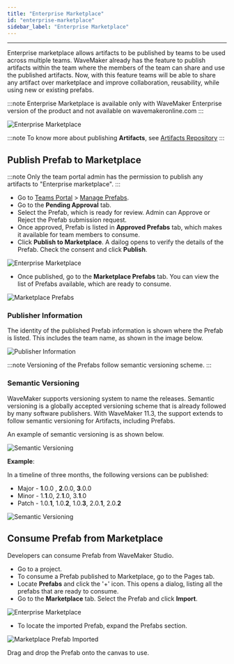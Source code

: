```yaml
---
title: "Enterprise Marketplace"
id: "enterprise-marketplace"
sidebar_label: "Enterprise Marketplace"
---
```

---


Enterprise marketplace allows artifacts to be published by teams to be used across multiple teams. WaveMaker already has the feature to publish artifacts within the team where the members of the team can share and use the published artifacts. Now, with this feature teams will be able to share any artifact over marketplace and improve collaboration, reusability, while using new or existing prefabs.

:::note
Enterprise Marketplace is available only with WaveMaker Enterprise version of the product and not available on wavemakeronline.com
:::

![Enterprise Marketplace](/learn/assets/wm_enterprisemarketplace.png)

:::note
To know more about publishing **Artifacts**, see [Artifacts Repository](/learn/teams/import-vcs-project)
:::

## Publish Prefab to Marketplace

:::note
Only the team portal admin has the permission to publish any artifacts to "Enterprise marketplace".
:::

- Go to [Teams Portal](/learn/teams/overview) > [Manage Prefabs](/learn/teams/manage-prefabs).
- Go to the **Pending Approval** tab.
- Select the Prefab, which is ready for review. Admin can Approve or Reject the Prefab submission request. 
- Once approved, Prefab is listed in **Approved Prefabs** tab, which makes it available for team members to consume.
- Click **Publish to Marketplace**. A dailog opens to verify the details of the Prefab. Check the consent and click **Publish**.

![Enterprise Marketplace](/learn/assets/wm_publishtomarketplace.png)

- Once published, go to the **Marketplace Prefabs** tab. You can view the list of Prefabs available, which are ready to consume.

![Marketplace Prefabs](/learn/assets/wm_marketplaceprefabs.png)

### Publisher Information

The identity of the published Prefab information is shown where the Prefab is listed. This includes the team name, as shown in the image below.

![Publisher Information](/learn/assets/wm_artifactpublisherdetails.png)

:::note
Versioning of the Prefabs follow semantic versioning scheme.
:::

### Semantic Versioning

WaveMaker supports versioning system to name the releases. Semantic versioning is a globally accepted versioning scheme that is already followed by many software publishers. With WaveMaker 11.3, the support extends to follow semantic versioning for Artifacts, including Prefabs.

An example of semantic versioning is as shown below.

![Semantic Versioning](/learn/assets/wm_semanticversion.png)

**Example**:

In a timeline of three months, the following versions can be published:

- Major  - **1**.0.0 , **2**.0.0, **3**.0.0
- Minor - 1.**1**.0, 2.**1**.0, 3.**1**.0
- Patch - 1.0.**1**, 1.0.**2**, 1.0.**3**, 2.0.**1**, 2.0.**2**

![Semantic Versioning](/learn/assets/wm_artifactversion.png)

## Consume Prefab from Marketplace

Developers can consume Prefab from WaveMaker Studio.

- Go to a project.
- To consume a Prefab published to Marketplace, go to the Pages tab.
- Locate **Prefabs** and click the '+' icon. This opens a dialog, listing all the prefabs that are ready to consume.
- Go to the **Marketplace** tab. Select the Prefab and click **Import**.

![Enterprise Marketplace](/learn/assets/wm_enterprisemarketplace.png)

- To locate the imported Prefab, expand the Prefabs section.

![Marketplace Prefab Imported](/learn/assets/marketplace-prefab-imported.png)

Drag and drop the Prefab onto the canvas to use.
